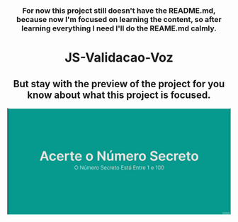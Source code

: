 <h3 align="center">For now this project still doesn't have the README.md, because now I'm focused on learning the content, so after learning everything I need I'll do the REAME.md calmly.</h3>

<h1 align="center">JS-Validacao-Voz</h1>

<h2 align="center">But stay with the preview of the project for you know about what this project is focused.</h2>

<img src="Animação-JS-Validacoes-p-voz.gif" alt="Stil not maked">
